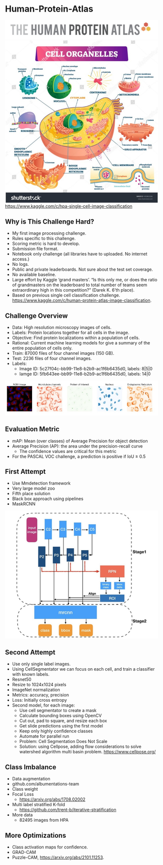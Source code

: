 # Human-Protein-Atlas

![HPA](data/HPA.jpg)
![HPA3](data/HPA3.jpg)
https://www.kaggle.com/c/hpa-single-cell-image-classification

## Why is This Challenge Hard?
* My first image processing challenge.
* Rules specific to this challenge.
* Scoring metric is hard to develop.
* Submission file format.
* Notebook only challenge (all libraries have to uploaded. No internet access.)
* No logs.
* Public and private leaderboards. Not sure about the test set coverage.
* No available baseline.
* Large effort by Kaggle ‘grand masters’. “Is this only me, or does the ratio of grandmasters on the leaderboard to total number of teams seem extraordinary high in this competition?” (Darek K. 6’th place).
* Based on previous single cell classification challenge. https://www.kaggle.com/c/human-protein-atlas-image-classification.

## Challenge Overview
* Data: High resolution microscopy images of cells.
* Labels: Protein locations together for all cells in the image.
* Objective: Find protein localizations within a population of cells.
* Rational: Current machine learning models for give a summary of the entire population of cells only.
* Train: 87000 files of four channel images (150 GB).
* Test: 2236 files of four channel images.
* Labels: 
   + Image ID: 5c27f04c-bb99-11e8-b2b9-ac1f6b6435d0, labels: 8|5|0
   + Iamge ID: 5fb643ee-bb99-11e8-b2b9-ac1f6b6435d0, labels: 14|0

![labels](data/HPA2.jpg)

## Evaluation Metric
* mAP: Mean (over classes) of Average Precision for object detection
* Average Precision (AP): the area under the precision-recall curve
  + The confidence values are critical for this metric
* For the PASCAL VOC challenge, a prediction is positive if IoU ≥ 0.5

## First Attempt
* Use Mmdetection framework
* Very large model zoo
* Fifth place solution
* Black box approach using pipelines
* MaskRCNN

![HPA4](data/HPA4.jpg)

## Second Attempt
* Use only single label images.
* Using CellSegmentator we can focus on each cell, and train a classifier with known labels.
* Resnet50
* Resize to 1024x1024 pixels
* ImageNet normalization
* Metrics: accuracy, precision
* Loss: Initially cross entropy
* Second model, for each image:
   + Use cell segmentator to create a mask
   + Calculate bounding boxes using OpenCV
   + Cut out, pad to square, and resize each box
   + Get slide predictions using the first model
   + Keep only highly confidence classes
   + Automate for parallel run
   + Problem: Cell Segmentation Does Not Scale
   + Solution: using Cellpose, adding flow considerations to solve watershed algorithm multi basin problem. https://www.cellpose.org/

## Class Imbalance
* Data augmentation
* github.com/albumentations-team
* Class weight
* Focal Loss
  + https://arxiv.org/abs/1708.02002
* Multi label stratified K-fold
  + https://github.com/trent-b/iterative-stratification
* More data
  + 82495 images from HPA

## More Optimizations
* Class activation maps for confidence.
* GRAD-CAM
* Puzzle-CAM, https://arxiv.org/abs/2101.11253.